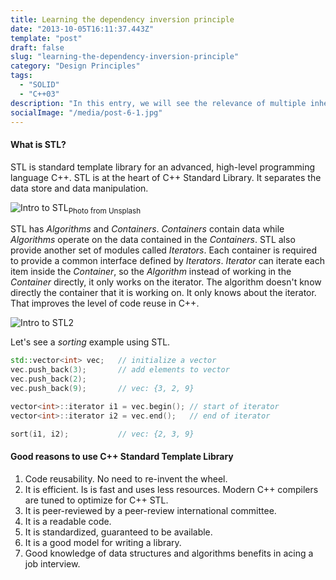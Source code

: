 ```yaml
---
title: Learning the dependency inversion principle
date: "2013-10-05T16:11:37.443Z"
template: "post"
draft: false
slug: "learning-the-dependency-inversion-principle"
category: "Design Principles"
tags:
  - "SOLID"
  - "C++03"
description: "In this entry, we will see the relevance of multiple inheritance and pure virtual functions to DIP."
socialImage: "/media/post-6-1.jpg"
---
```


#### What is STL?

STL is standard template library for an advanced, high-level programming language C++. STL is at the heart of C++ Standard Library. It separates the data store and data manipulation.

![Intro to STL](/media/post-7-1.jpg "Library")<sub>Photo from Unsplash</sub>

STL has _Algorithms_ and _Containers_. _Containers_ contain data while _Algorithms_ operate on the data contained in the _Containers_. STL also provide another set of modules called _Iterators_. Each container is required to provide a common interface defined by _Iterators_. _Iterator_ can iterate each item inside the _Container_, so the _Algorithm_ instead of working in the _Container_ directly, it only works on the iterator. The algorithm doesn't know directly the container that it is working on. It only knows about the iterator. That improves the level of code reuse in C++.

![Intro to STL2](/media/post-7-2.jpg "The STL.")

Let's see a _sorting_ example using STL.

```cpp
std::vector<int> vec;   // initialize a vector
vec.push_back(3);       // add elements to vector
vec.push_back(2);
vec.push_back(9);       // vec: {3, 2, 9}

vector<int>::iterator i1 = vec.begin(); // start of iterator
vector<int>::iterator i2 = vec.end();   // end of iterator

sort(i1, i2);           // vec: {2, 3, 9}
```

#### Good reasons to use C++ Standard Template Library
1. Code reusability. No need to re-invent the wheel.
2. It is efficient. Is is fast and uses less resources. Modern C++ compilers are tuned to optimize for C++ STL.
3. It is peer-reviewed by a peer-review international committee.
4. It is a readable code.
5. It is standardized, guaranteed to be available.
6. It is a good model for writing a library.
7. Good knowledge of data structures and algorithms benefits in acing a job interview.